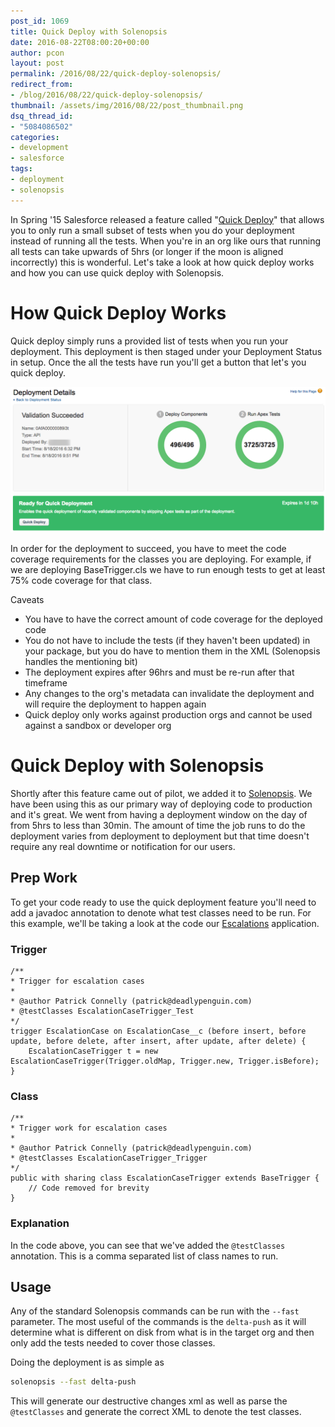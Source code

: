 ```yaml
---
post_id: 1069
title: Quick Deploy with Solenopsis
date: 2016-08-22T08:00:20+00:00
author: pcon
layout: post
permalink: /2016/08/22/quick-deploy-solenopsis/
redirect_from:
- /blog/2016/08/22/quick-deploy-solenopsis/
thumbnail: /assets/img/2016/08/22/post_thumbnail.png
dsq_thread_id:
- "5084086502"
categories:
- development
- salesforce
tags:
- deployment
- solenopsis
---
```

In Spring '15 Salesforce released a feature called "[Quick Deploy](http://releasenotes.docs.salesforce.com/en-us/spring15/release-notes/rn_quick_deployment_ga.htm)" that allows you to only run a small subset of tests when you do your deployment instead of running all the tests.  When you're in an org like ours that running all tests can take upwards of 5hrs (or longer if the moon is aligned incorrectly) this is wonderful.  Let's take a look at how quick deploy works and how you can use quick deploy with Solenopsis.

# How Quick Deploy Works

Quick deploy simply runs a provided list of tests when you run your deployment.  This deployment is then staged under your Deployment Status in setup.  Once the all the tests have run you'll get a button that let's you quick deploy.

<!--more-->

![quick deploy status](/assets/img/2016/08/22/quickDeployStatus.png)

In order for the deployment to succeed, you have to meet the code coverage requirements for the classes you are deploying.  For example, if we are deploying BaseTrigger.cls we have to run enough tests to get at least 75% code coverage for that class.

Caveats

* You have to have the correct amount of code coverage for the deployed code
* You do not have to include the tests (if they haven't been updated) in your package, but you do have to mention them in the XML (Solenopsis handles the mentioning bit)
* The deployment expires after 96hrs and must be re-run after that timeframe
* Any changes to the org's metadata can invalidate the deployment and will require the deployment to happen again
* Quick deploy only works against production orgs and cannot be used against a sandbox or developer org

# Quick Deploy with Solenopsis

Shortly after this feature came out of pilot, we added it to [Solenopsis](http://solenopsis.org/Solenopsis/).  We have been using this as our primary way of deploying code to production and it's great.  We went from having a deployment window on the day of from 5hrs to less than 30min.  The amount of time the job runs to do the deployment varies from deployment to deployment but that time doesn't require any real downtime or notification for our users.

## Prep Work

To get your code ready to use the quick deployment feature you'll need to add a javadoc annotation to denote what test classes need to be run.  For this example, we'll be taking a look at the code our [Escalations](https://github.com/RedHatSalesforce/escalations) application.

### Trigger

```apex
/**
* Trigger for escalation cases
*
* @author Patrick Connelly (patrick@deadlypenguin.com)
* @testClasses EscalationCaseTrigger_Test
*/
trigger EscalationCase on EscalationCase__c (before insert, before update, before delete, after insert, after update, after delete) {
	EscalationCaseTrigger t = new EscalationCaseTrigger(Trigger.oldMap, Trigger.new, Trigger.isBefore);
}
```

### Class

```apex
/**
* Trigger work for escalation cases
*
* @author Patrick Connelly (patrick@deadlypenguin.com)
* @testClasses EscalationCaseTrigger_Trigger
*/
public with sharing class EscalationCaseTrigger extends BaseTrigger {
    // Code removed for brevity
}
```

### Explanation

In the code above, you can see that we've added the `@testClasses` annotation.  This is a comma separated list of class names to run.

## Usage

Any of the standard Solenopsis commands can be run with the `--fast` parameter.  The most useful of the commands is the `delta-push` as it will determine what is different on disk from what is in the target org and then only add the tests needed to cover those classes.

Doing the deployment is as simple as

```bash
solenopsis --fast delta-push
```

This will generate our destructive changes xml as well as parse the `@testClasses` and generate the correct XML to denote the test classes.